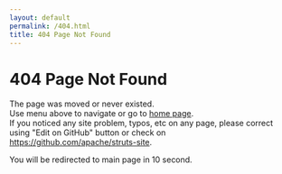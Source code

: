```yaml
---
layout: default
permalink: /404.html
title: 404 Page Not Found
---
```


# 404 Page Not Found

The page was moved or never existed.  
Use menu above to navigate or go to [home page](/).  
If you noticed any site problem, typos, etc on any page, 
please correct using "Edit on GitHub" button or check on <https://github.com/apache/struts-site>.

You will be redirected to main page in 10 second.

<script type="text/javascript">
    function redirectToHome() {
        window.location = "http://struts.apache.org/"
    }
    setTimeout(redirectToHome, 10000);
</script>
